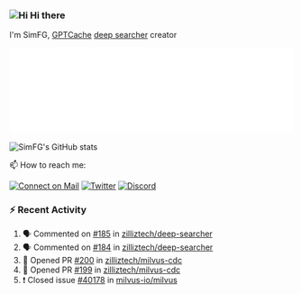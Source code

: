 ### <img src='https://qpluspicture.oss-cn-beijing.aliyuncs.com/6LjjQA/Hi.gif' alt='Hi' width="24"/> Hi there

I'm SimFG, [GPTCache](https://github.com/zilliztech/GPTCache) [deep searcher](https://github.com/zilliztech/deep-searcher) creator

![Metrics 👋](/metrics.plugin.followup.user.svg)

![SimFG's GitHub stats](https://github-readme-stats.vercel.app/api?username=SimFG&show_icons=true&theme=radical&count_private=true)

📫 How to reach me:

[![Connect on Mail](https://img.shields.io/badge/Ask%20me-anything-1abc9c.svg)](mailto:1142838399@qq.com)
[![Twitter](https://img.shields.io/twitter/follow/FogSim?style=social)](https://twitter.com/FogSim)
[![Discord](https://img.shields.io/discord/1092648432495251507?label=Discord&logo=discord)](https://discord.gg/Q8C6WEjSWV)

### :zap: Recent Activity

<!--START_SECTION:activity-->
1. 🗣 Commented on [#185](https://github.com/zilliztech/deep-searcher/issues/185) in [zilliztech/deep-searcher](https://github.com/zilliztech/deep-searcher)
2. 🗣 Commented on [#184](https://github.com/zilliztech/deep-searcher/issues/184) in [zilliztech/deep-searcher](https://github.com/zilliztech/deep-searcher)
3. 💪 Opened PR [#200](https://github.com/zilliztech/milvus-cdc/pull/200) in [zilliztech/milvus-cdc](https://github.com/zilliztech/milvus-cdc)
4. 💪 Opened PR [#199](https://github.com/zilliztech/milvus-cdc/pull/199) in [zilliztech/milvus-cdc](https://github.com/zilliztech/milvus-cdc)
5. ❗️ Closed issue [#40178](https://github.com/milvus-io/milvus/issues/40178) in [milvus-io/milvus](https://github.com/milvus-io/milvus)
<!--END_SECTION:activity-->

